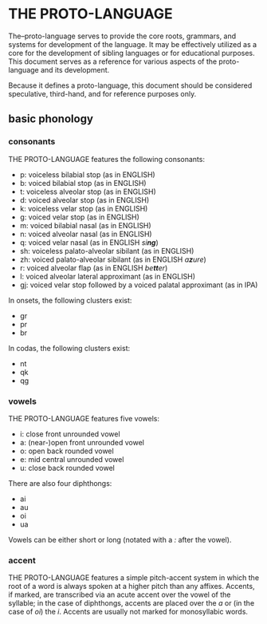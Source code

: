 # THE PROTO-LANGUAGE

The–proto-language serves to provide the core roots, grammars, and systems for development of the language. It may be effectively utilized as a core for the development of sibling languages or for educational purposes. This document serves as a reference for various aspects of the proto-language and its development.

Because it defines a proto-language, this document should be considered speculative, third-hand, and for reference purposes only.

## basic phonology

### consonants

THE PROTO-LANGUAGE features the following consonants:

- p: voiceless bilabial stop (as in ENGLISH)
- b: voiced bilabial stop (as in ENGLISH)
- t: voiceless alveolar stop (as in ENGLISH)
- d: voiced alveolar stop (as in ENGLISH)
- k: voiceless velar stop (as in ENGLISH)
- g: voiced velar stop (as in ENGLISH)
- m: voiced bilabial nasal (as in ENGLISH)
- n: voiced alveolar nasal (as in ENGLISH)
- q: voiced velar nasal (as in ENGLISH <i>si<b>ng</b></i>)
- sh: voiceless palato-alveolar sibilant (as in ENGLISH)
- zh: voiced palato-alveolar sibilant (as in ENGLISH <i>a<b>z</b>ure</i>)
- r: voiced alveolar flap (as in ENGLISH <i>be<b>tt</b>er</i>)
- l: voiced alveolar lateral approximant (as in ENGLISH)
- gj: voiced velar stop followed by a voiced palatal approximant (as in IPA)

In onsets, the following clusters exist:

- gr
- pr
- br

In codas, the following clusters exist:

- nt
- qk
- qg

### vowels

THE PROTO-LANGUAGE features five vowels:

- i: close front unrounded vowel
- a: (near-)open front unrounded vowel
- o: open back rounded vowel
- e: mid central unrounded vowel
- u: close back rounded vowel

There are also four diphthongs:

- ai
- au
- oi
- ua

Vowels can be either short or long (notated with a <i>:</i> after the vowel).

### accent

THE PROTO-LANGUAGE features a simple pitch-accent system in which the root of a word is always spoken at a higher pitch than any affixes. Accents, if marked, are transcribed via an acute accent over the vowel of the syllable; in the case of diphthongs, accents are placed over the <i>a</i> or (in the case of <i>oi</i>) the <i>i</i>. Accents are usually not marked for monosyllabic words.
